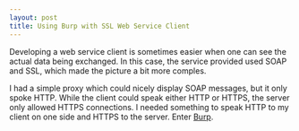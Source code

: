 ```yaml
---
layout: post
title: Using Burp with SSL Web Service Client
---
```


Developing a web service client is sometimes easier when one can see the actual data being exchanged.  In this case, the service provided used SOAP and SSL, which made the picture a bit more comples.

I had a simple proxy which could nicely display SOAP messages, but it only spoke HTTP.  While the client could speak either HTTP or HTTPS, the server only allowed HTTPS connections.  I needed something to speak HTTP to my client on one side and HTTPS to the server.  Enter [Burp](http://portswigger.net/burp/).


